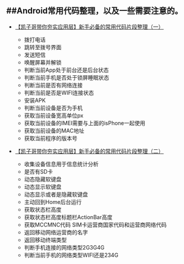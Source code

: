 ##Android常用代码整理，以及一些需要注意的。
-

* [【凯子哥带你夯实应用层】新手必备的常用代码片段整理（一）](http://blog.csdn.net/zhaokaiqiang1992/article/details/44724057)
  - 拨打电话
  - 跳转至拨号界面
  - 发送短信
  - 唤醒屏幕并解锁
  - 判断当前App处于前台还是后台状态
  - 判断当前手机是否处于锁屏睡眠状态
  - 判断当前是否有网络连接
  - 判断当前是否是WIFI连接状态
  - 安装APK
  - 判断当前设备是否为手机
  - 获取当前设备宽高单位px
  - 获取当前设备的IMEI需要与上面的isPhone一起使用
  - 获取当前设备的MAC地址
  - 获取当前程序的版本号

* [【凯子哥带你夯实应用层】新手必备的常用代码片段整理（二）](http://blog.csdn.net/zhaokaiqiang1992/article/details/44724687)
  -  收集设备信息用于信息统计分析
  - 是否有SD卡
  - 动态隐藏软键盘
  - 动态显示软键盘
  - 动态显示或者是隐藏软键盘
  - 主动回到Home后台运行
  - 获取状态栏高度
  - 获取状态栏高度标题栏ActionBar高度
  - 获取MCCMNC代码 SIM卡运营商国家代码和运营商网络代码
  - 返回移动网络运营商的名字
  - 返回移动终端类型
  - 判断手机连接的网络类型2G3G4G
  - 判断当前手机的网络类型WIFI还是234G

